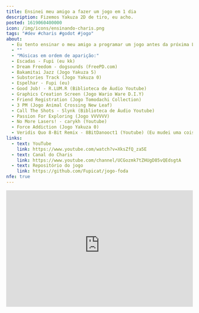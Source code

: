 ```yaml
---
title: Ensinei meu amigo a fazer um jogo em 1 dia
description: Fizemos Yakuza 2D de tiro, eu acho.
posted: 1619060400000
icon: /img/icons/ensinando-charis.png
tags: "#dev #charis #godot #jogo"
about:
  - Eu tento ensinar o meu amigo a programar um jogo antes da próxima Ludum Dare! Fizemos Yakuza 2D de tiro, eu acho.
  - ""
  - "Músicas em ordem de aparição:"
  - Escadas - Fupi (eu kk)
  - Dream Freedom - dogsounds (FreePD.com)
  - Bakamitai Jazz (Jogo Yakuza 5)
  - Substories Track (Jogo Yakuza 0)
  - Espelhar - Fupi (eu)
  - Good Job! - R.LUM.R (Biblioteca de Áudio Youtube)
  - Graphics Creation Screen (Jogo Wario Ware D.I.Y)
  - Friend Registration (Jogo Tomodachi Collection)
  - 3 PM (Jogo Animal Crossing New Leaf)
  - Call The Shots - Slynk (Biblioteca de Áudio Youtube)
  - Passion For Exploring (Jogo VVVVVV)
  - No More Lasers! - carykh (Youtube)
  - Force Addiction (Jogo Yakuza 0)
  - Veridis Quo 8-Bit Remix - 8BitDanooct1 (Youtube) (Eu mudei uma coisas)
links:
  - text: YouTube
    link: https://www.youtube.com/watch?v=XksZfQ_za5E
  - text: Canal do Charis
    link: https://www.youtube.com/channel/UCGozmk7tZHUgD85vQEdsgtA
  - text: Repositório do jogo
    link: https://github.com/Fupicat/jogo-foda
nfe: true
---
```

<iframe width="100%" height="315" src="https://www.youtube-nocookie.com/embed/XksZfQ_za5E" title="YouTube video player" frameborder="0" allow="accelerometer; autoplay; clipboard-write; encrypted-media; gyroscope; picture-in-picture" allowfullscreen></iframe>
